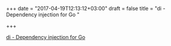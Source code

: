 +++
date = "2017-04-19T12:13:12+03:00"
draft = false
title = "di - Dependency injection for Go "

+++

<p><a href="https://t.co/nBoPqtcpC5">di - Dependency injection for Go </a></p>
